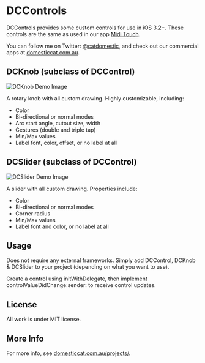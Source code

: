 DCControls
==========

DCControls provides some custom controls for use in iOS 3.2+.  These controls are the same as used in our app [Midi Touch](http://domesticcat.com.au/apps).

You can follow me on Twitter: [@catdomestic](http://twitter.com/catdomestic), and check out our commercial apps at [domesticcat.com.au](http://domesticcat.com.au/apps).

DCKnob (subclass of DCControl)
------------------------------

![DCKnob Demo Image](http://domesticcat.com.au/projects/dcknob-small.png)

A rotary knob with all custom drawing.  Highly customizable, including:

*   Color
*   Bi-directional or normal modes
*   Arc start angle, cutout size, width
*   Gestures (double and triple tap)
*   Min/Max values
*   Label font, color, offset, or no label at all

DCSlider (subclass of DCControl)
--------------------------------

![DCSlider Demo Image](http://domesticcat.com.au/projects/dcslider-small.png)

A slider with all custom drawing.  Properties include:

*   Color
*   Bi-directional or normal modes
*   Corner radius
*   Min/Max values
*   Label font and color, or no label at all

Usage
-----

Does not require any external frameworks.  Simply add DCControl, DCKnob & DCSlider to your project (depending on what you want to use).

Create a control using initWithDelegate, then implement controlValueDidChange:sender: to receive control updates.

License
-------

All work is under MIT license.

More Info
---------

For more info, see [domesticcat.com.au/projects/](http://domesticcat.com.au/projects/).